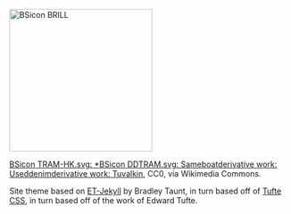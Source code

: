 
<a title="BSicon TRAM-HK.svg: *BSicon DDTRAM.svg: Sameboat
derivative work: Useddenim
derivative work: Tuvalkin, CC0, via Wikimedia Commons" href="https://commons.wikimedia.org/wiki/File:BSicon_BRILL.svg"><img width="256" alt="BSicon BRILL" src="https://upload.wikimedia.org/wikipedia/commons/thumb/f/f7/BSicon_BRILL.svg/256px-BSicon_BRILL.svg.png"></a>

<a href="https://commons.wikimedia.org/wiki/File:BSicon_BRILL.svg">BSicon TRAM-HK.svg: *BSicon DDTRAM.svg: Sameboatderivative work: Useddenimderivative work: Tuvalkin</a>, CC0, via Wikimedia Commons.

Site theme based on [ET-Jekyll](https://github.com/bradleytaunt/ET-Jekyll) by Bradley Taunt, in turn based off of [Tufte CSS](https://edwardtufte.github.io/tufte-css/), in turn based off of the work of Edward Tufte.